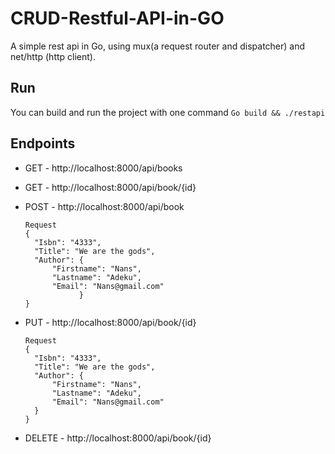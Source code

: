 # CRUD-Restful-API-in-GO
A simple rest api in Go, using mux(a request router and dispatcher) and net/http (http client). 

## Run 
You can build and run the project with one command 
`Go build && ./restapi`

## Endpoints
* GET - http://localhost:8000/api/books
* GET - http://localhost:8000/api/book/{id}
* POST - http://localhost:8000/api/book
  
  
  ```
  Request 
  {
    "Isbn": "4333",
    "Title": "We are the gods",
    "Author": {
        "Firstname": "Nans",
        "Lastname": "Adeku",
        "Email": "Nans@gmail.com"
              }
  }
  ```

* PUT - http://localhost:8000/api/book/{id}
 
  ```
  Request 
  {
    "Isbn": "4333",
    "Title": "We are the gods",
    "Author": {
        "Firstname": "Nans",
        "Lastname": "Adeku",
        "Email": "Nans@gmail.com"
    }
  }
  ```
* DELETE - http://localhost:8000/api/book/{id}
